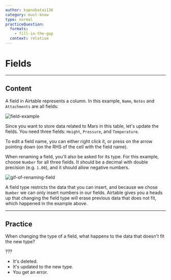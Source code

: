 ```yaml
---
author: kapnobatai136
category: must-know
type: normal
practiceQuestion:
  formats:
    - fill-in-the-gap
  context: relative
---
```


# Fields


---

## Content

A field in Airtable represents a column. In this example, `Name`, `Notes` and `Attachments` are all fields:

![field-example](https://img.enkipro.com/49cfd9299b1c5e5466c583a4dda009d3.png)

Since you want to store data related to Mars in this table, let's update the fields. You need three fields: `Height`, `Pressure`, and `Temperature`.

To edit a field name, you can either right click it, or press on the arrow pointing down (on the RHS of the cell with the field name).

When renaming a field, you'll also be asked for its type. For this example, choose `Number` for all three fields. It should be a decimal with double precision (e.g. `1.00`), and it should allow negative numbers.

![gif-of-renaming-field](https://img.enkipro.com/3e8a80ad45952507c5176f2fed5acf98.gif)

A field type restricts the data that you can insert, and because we chose `Number` we can only insert numbers in our fields. Airtable gives you a heads up that changing the field type will erase previous data that does not fit, which happened in the example above.


---

## Practice

When changing the type of a field, what happens to the data that doesn't fit the new type?

???

- It's deleted.
- It's updated to the new type.
- You get an error.
